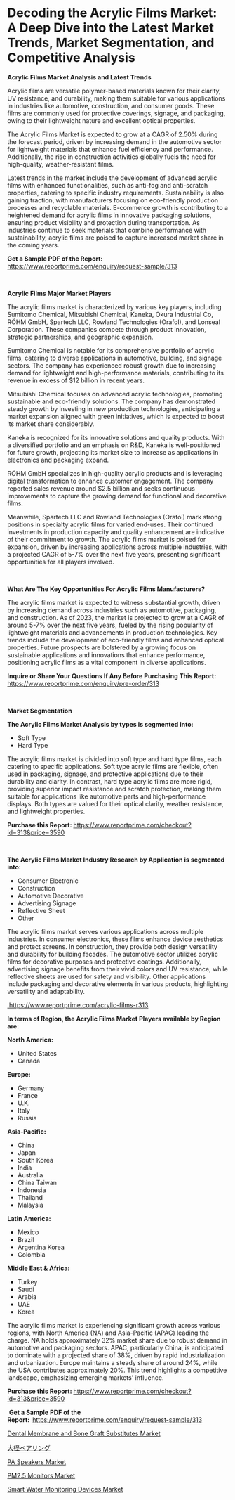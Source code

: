 <p><h1>Decoding the Acrylic Films Market: A Deep Dive into the Latest Market Trends, Market Segmentation, and Competitive Analysis</h1></p><p><strong>Acrylic Films Market Analysis and Latest Trends</strong></p>
<p><p>Acrylic films are versatile polymer-based materials known for their clarity, UV resistance, and durability, making them suitable for various applications in industries like automotive, construction, and consumer goods. These films are commonly used for protective coverings, signage, and packaging, owing to their lightweight nature and excellent optical properties. </p><p>The Acrylic Films Market is expected to grow at a CAGR of 2.50% during the forecast period, driven by increasing demand in the automotive sector for lightweight materials that enhance fuel efficiency and performance. Additionally, the rise in construction activities globally fuels the need for high-quality, weather-resistant films. </p><p>Latest trends in the market include the development of advanced acrylic films with enhanced functionalities, such as anti-fog and anti-scratch properties, catering to specific industry requirements. Sustainability is also gaining traction, with manufacturers focusing on eco-friendly production processes and recyclable materials. E-commerce growth is contributing to a heightened demand for acrylic films in innovative packaging solutions, ensuring product visibility and protection during transportation. As industries continue to seek materials that combine performance with sustainability, acrylic films are poised to capture increased market share in the coming years.</p></p>
<p><strong>Get a Sample PDF of the Report:&nbsp;</strong> <a href="https://www.reportprime.com/enquiry/request-sample/313">https://www.reportprime.com/enquiry/request-sample/313</a></p>
<p>&nbsp;</p>
<p><strong>Acrylic Films Major Market Players</strong></p>
<p><p>The acrylic films market is characterized by various key players, including Sumitomo Chemical, Mitsubishi Chemical, Kaneka, Okura Industrial Co, RÖHM GmbH, Spartech LLC, Rowland Technologies (Orafol), and Lonseal Corporation. These companies compete through product innovation, strategic partnerships, and geographic expansion.</p><p>Sumitomo Chemical is notable for its comprehensive portfolio of acrylic films, catering to diverse applications in automotive, building, and signage sectors. The company has experienced robust growth due to increasing demand for lightweight and high-performance materials, contributing to its revenue in excess of $12 billion in recent years.</p><p>Mitsubishi Chemical focuses on advanced acrylic technologies, promoting sustainable and eco-friendly solutions. The company has demonstrated steady growth by investing in new production technologies, anticipating a market expansion aligned with green initiatives, which is expected to boost its market share considerably.</p><p>Kaneka is recognized for its innovative solutions and quality products. With a diversified portfolio and an emphasis on R&D, Kaneka is well-positioned for future growth, projecting its market size to increase as applications in electronics and packaging expand.</p><p>RÖHM GmbH specializes in high-quality acrylic products and is leveraging digital transformation to enhance customer engagement. The company reported sales revenue around $2.5 billion and seeks continuous improvements to capture the growing demand for functional and decorative films.</p><p>Meanwhile, Spartech LLC and Rowland Technologies (Orafol) mark strong positions in specialty acrylic films for varied end-uses. Their continued investments in production capacity and quality enhancement are indicative of their commitment to growth. The acrylic films market is poised for expansion, driven by increasing applications across multiple industries, with a projected CAGR of 5-7% over the next five years, presenting significant opportunities for all players involved.</p></p>
<p>&nbsp;</p>
<p><strong>What Are The Key Opportunities For Acrylic Films Manufacturers?</strong></p>
<p><p>The acrylic films market is expected to witness substantial growth, driven by increasing demand across industries such as automotive, packaging, and construction. As of 2023, the market is projected to grow at a CAGR of around 5-7% over the next five years, fueled by the rising popularity of lightweight materials and advancements in production technologies. Key trends include the development of eco-friendly films and enhanced optical properties. Future prospects are bolstered by a growing focus on sustainable applications and innovations that enhance performance, positioning acrylic films as a vital component in diverse applications.</p></p>
<p><strong>Inquire or Share Your Questions If Any Before Purchasing This Report:</strong> <a href="https://www.reportprime.com/enquiry/pre-order/313">https://www.reportprime.com/enquiry/pre-order/313</a></p>
<p>&nbsp;</p>
<p><strong>Market Segmentation</strong></p>
<p><strong>The Acrylic Films Market Analysis by types is segmented into:</strong></p>
<p><ul><li>Soft Type</li><li>Hard Type</li></ul></p>
<p><p>The acrylic films market is divided into soft type and hard type films, each catering to specific applications. Soft type acrylic films are flexible, often used in packaging, signage, and protective applications due to their durability and clarity. In contrast, hard type acrylic films are more rigid, providing superior impact resistance and scratch protection, making them suitable for applications like automotive parts and high-performance displays. Both types are valued for their optical clarity, weather resistance, and lightweight properties.</p></p>
<p><strong>Purchase this Report:&nbsp;</strong><a href="https://www.reportprime.com/checkout?id=313&price=3590">https://www.reportprime.com/checkout?id=313&price=3590</a></p>
<p>&nbsp;</p>
<p><strong>The Acrylic Films Market Industry Research by Application is segmented into:</strong></p>
<p><ul><li>Consumer Electronic</li><li>Construction</li><li>Automotive Decorative</li><li>Advertising Signage</li><li>Reflective Sheet</li><li>Other</li></ul></p>
<p><p>The acrylic films market serves various applications across multiple industries. In consumer electronics, these films enhance device aesthetics and protect screens. In construction, they provide both design versatility and durability for building facades. The automotive sector utilizes acrylic films for decorative purposes and protective coatings. Additionally, advertising signage benefits from their vivid colors and UV resistance, while reflective sheets are used for safety and visibility. Other applications include packaging and decorative elements in various products, highlighting versatility and adaptability.</p></p>
<p><a href="https://www.reportprime.com/acrylic-films-r313">&nbsp;https://www.reportprime.com/acrylic-films-r313</a></p>
<p><strong>In terms of Region, the Acrylic Films Market Players available by Region are:</strong></p>
<p>
    <p> <strong> North America: </strong>
        <ul>
            <li>United States</li>
            <li>Canada</li>
        </ul>
        </p> 
    <p> <strong> Europe: </strong>
        <ul>
            <li>Germany</li>
            <li>France</li>
            <li>U.K.</li>
            <li>Italy</li>
            <li>Russia</li>
        </ul>
        </p> 
    <p> <strong> Asia-Pacific: </strong>
        <ul>
            <li>China</li>
            <li>Japan</li>
            <li>South Korea</li>
            <li>India</li>
            <li>Australia</li>
            <li>China Taiwan</li>
            <li>Indonesia</li>
            <li>Thailand</li>
            <li>Malaysia</li>
        </ul>
        </p> 
    <p> <strong> Latin America: </strong>
        <ul>
            <li>Mexico</li>
            <li>Brazil</li>
            <li>Argentina Korea</li>
            <li>Colombia</li>
        </ul>
        </p> 
    <p> <strong> Middle East & Africa: </strong>
        <ul>
            <li>Turkey</li>
            <li>Saudi</li>
            <li>Arabia</li>
            <li>UAE</li>
            <li>Korea</li>
        </ul>
    </p>
    </p>
<p><p>The acrylic films market is experiencing significant growth across various regions, with North America (NA) and Asia-Pacific (APAC) leading the charge. NA holds approximately 32% market share due to robust demand in automotive and packaging sectors. APAC, particularly China, is anticipated to dominate with a projected share of 38%, driven by rapid industrialization and urbanization. Europe maintains a steady share of around 24%, while the USA contributes approximately 20%. This trend highlights a competitive landscape, emphasizing emerging markets' influence.</p></p>
<p><strong>Purchase this Report: </strong><a href="https://www.reportprime.com/checkout?id=313&price=3590">https://www.reportprime.com/checkout?id=313&price=3590</a></p>
<p>&nbsp;<strong>Get a Sample PDF of the Report:&nbsp;&nbsp;</strong><a href="https://www.reportprime.com/enquiry/request-sample/313">https://www.reportprime.com/enquiry/request-sample/313</a></p>
<p><strong></strong></p>
<p><p><a href="https://issuu.com/reportprime-2/docs/dental-membrane-and-bone-graft-subs_900f382f4c44ee">Dental Membrane and Bone Graft Substitutes Market</a></p><p><a href="https://medium.com/@maudward1907/%E5%A4%A7%E5%BE%84%E3%83%99%E3%82%A2%E3%83%AA%E3%83%B3%E3%82%B0%E5%B8%82%E5%A0%B4-2024%E5%B9%B4%E3%81%8B%E3%82%892031%E5%B9%B4%E3%81%BE%E3%81%A7%E3%81%AE%E3%82%B0%E3%83%AD%E3%83%BC%E3%83%90%E3%83%AB%E3%81%8A%E3%82%88%E3%81%B3%E5%9C%B0%E5%9F%9F%E5%88%86%E6%9E%90-c39dedee900b">大径ベアリング</a></p><p><a href="https://medium.com/@kimvicki3211/pa-speakers-market-trends-focusing-on-pa-speakers-market-insight-and-forecast-analysis-2024-2031-0349b579e427">PA Speakers Market</a></p><p><a href="https://issuu.com/reportprime-2/docs/pm25-monitors-market-size-2030.pptx_b7f96158618406">PM2.5 Monitors Market</a></p><p><a href="https://www.linkedin.com/pulse/smart-water-monitoring-devices-industry-insights-report-analyzing-sdsfe?trackingId=Kngzb1UlTgKjIqAGx8kRVA%3D%3D">Smart Water Monitoring Devices Market</a></p></p>